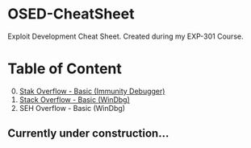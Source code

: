 # OSED-CheatSheet
Exploit Development Cheat Sheet. Created during my EXP-301 Course.

# Table of Content

0. <a href="https://v0lk3n.github.io/writeup/training/Buffer_Overflow-Exploiting_SLMail_5_5">Stak Overflow - Basic (Immunity Debugger)</a>
1. <a href="https://github.com/V0lk3n/OSED-CheatSheet/blob/main/StackOverflow-Basic.md">Stack Overflow - Basic (WinDbg)</a>
2. SEH Overflow - Basic (WinDbg)

## Currently under construction...
